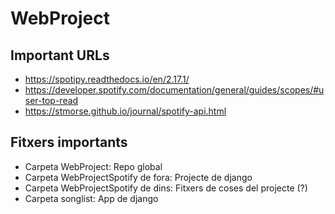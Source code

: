# WebProject

## Important URLs
- https://spotipy.readthedocs.io/en/2.17.1/
- https://developer.spotify.com/documentation/general/guides/scopes/#user-top-read
- https://stmorse.github.io/journal/spotify-api.html

## Fitxers importants
- Carpeta WebProject: Repo global
- Carpeta WebProjectSpotify de fora: Projecte de django
- Carpeta WebProjectSpotify de dins: Fitxers de coses del projecte (?)
- Carpeta songlist: App de django


